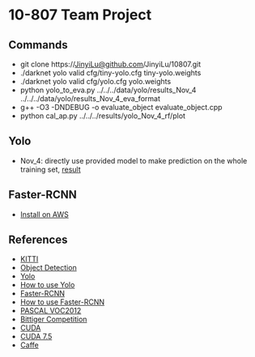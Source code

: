 # 10-807 Team Project

## Commands
* git clone https://JinyiLu@github.com/JinyiLu/10807.git
* ./darknet yolo valid cfg/tiny-yolo.cfg tiny-yolo.weights
* ./darknet yolo valid cfg/yolo.cfg yolo.weights
* python yolo_to_eva.py ../../../data/yolo/results_Nov_4 ../../../data/yolo/results_Nov_4_eva_format
* g++ -O3 -DNDEBUG -o evaluate_object evaluate_object.cpp
* python cal_ap.py ../../../results/yolo_Nov_4_rf/plot

## Yolo
* Nov_4: directly use provided model to make prediction on the whole training set, [result](results/yolo_Nov_4_rf/plot/)

## Faster-RCNN
* [Install on AWS](InstallFRCNN.md)


## References
* [KITTI](http://www.cvlibs.net/datasets/kitti/eval_object.php)
* [Object Detection](https://www.zhihu.com/question/34223049/answer/110071873)
* [Yolo](http://pjreddie.com/darknet/yolo/)
* [How to use Yolo](http://blog.csdn.net/samylee/article/details/51729729)
* [Faster-RCNN](https://github.com/rbgirshick/py-faster-rcnn)
* [How to use Faster-RCNN](http://www.itdadao.com/articles/c15a253094p0.html)
* [PASCAL VOC2012](http://host.robots.ox.ac.uk/pascal/VOC/voc2012/htmldoc/devkit_doc.html#SECTION00050000000000000000)
* [Bittiger Competition](https://www.bittiger.io/competition)
* [CUDA](https://developer.nvidia.com/cuda-downloads)
* [CUDA 7.5](https://developer.nvidia.com/cuda-75-downloads-archive)
* [Caffe](http://caffe.berkeleyvision.org/install_apt.html)